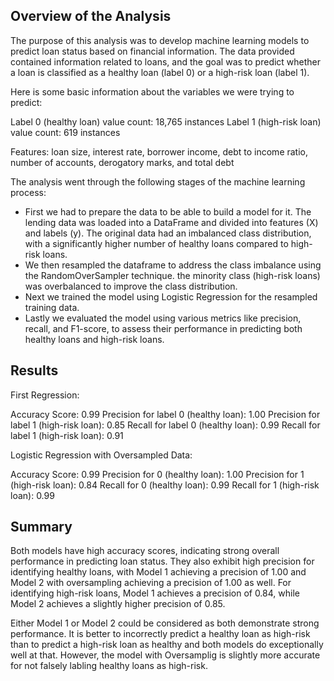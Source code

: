 
## Overview of the Analysis

The purpose of this analysis was to develop machine learning models to predict loan status based on financial information. The data provided contained information related to loans, and the goal was to predict whether a loan is classified as a healthy loan (label 0) or a high-risk loan (label 1).

Here is some basic information about the variables we were trying to predict:

Label 0 (healthy loan) value count: 18,765 instances
Label 1 (high-risk loan) value count: 619 instances

Features: loan size, interest rate, borrower income, debt to income ratio, number of accounts, derogatory marks, and total debt

The analysis went through the following stages of the machine learning process:

- First we had to prepare the data to be able to build a model for it. The lending data was loaded into a DataFrame and divided into features (X) and labels (y). The original data had an imbalanced class distribution, with a significantly higher number of healthy loans compared to high-risk loans.
- We then resampled the dataframe to address the class imbalance using the RandomOverSampler technique.  the minority class (high-risk loans) was overbalanced to improve the class distribution.
- Next we trained the model using Logistic Regression for the resampled training data. 
- Lastly we evaluated the model using various metrics like precision, recall, and F1-score, to assess their performance in predicting both healthy loans and high-risk loans.


## Results

First Regression: 

Accuracy Score: 0.99
Precision for label 0 (healthy loan): 1.00
Precision for label 1 (high-risk loan): 0.85
Recall for label 0 (healthy loan): 0.99
Recall for label 1 (high-risk loan): 0.91


Logistic Regression with Oversampled Data: 

Accuracy Score: 0.99
Precision for 0 (healthy loan): 1.00
Precision for 1 (high-risk loan): 0.84
Recall for 0 (healthy loan): 0.99
Recall for 1 (high-risk loan): 0.99


## Summary



Both models have high accuracy scores, indicating strong overall performance in predicting loan status. They also exhibit high precision for identifying healthy loans, with Model 1 achieving a precision of 1.00 and Model 2 with oversampling achieving a precision of 1.00 as well. For identifying high-risk loans, Model 1 achieves a precision of 0.84, while Model 2 achieves a slightly higher precision of 0.85.

Either Model 1 or Model 2 could be considered as both demonstrate strong performance. It is better to incorrectly predict a healthy loan as high-risk than to predict a high-risk loan as healthy and both models do exceptionally well at that. However, the model with Oversamplig is slightly more accurate for not falsely labling healthy loans as high-risk.